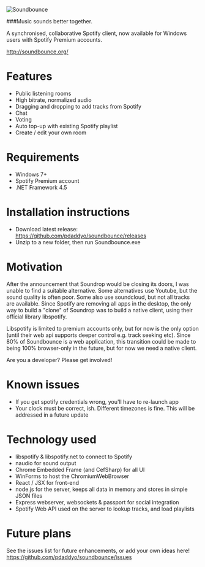 ![Soundbounce](http://soundbounce.org/images/soundbounce-white-bg.png)

###Music sounds better together.

A synchronised, collaborative Spotify client, now available for Windows users with Spotify Premium accounts.

http://soundbounce.org/

Features
=======
- Public listening rooms
- High bitrate, normalized audio
- Dragging and dropping to add tracks from Spotify
- Chat
- Voting
- Auto top-up with existing Spotify playlist
- Create / edit your own room

Requirements
==========
- Windows 7+
- Spotify Premium account
- .NET Framework 4.5

Installation instructions
=============
- Download latest release: https://github.com/pdaddyo/soundbounce/releases
- Unzip to a new folder, then run Soundbounce.exe

Motivation
==========
After the announcement that Soundrop would be closing its doors, I was unable to find a suitable alternative.  Some alternatives use Youtube, but the sound quality is often poor.  Some also use soundcloud, but not all tracks are available.  Since Spotify are removing all apps in the desktop, the only way to build a "clone" of Soundrop was to build a native client, using their official library libspotify.  

Libspotify is limited to premium accounts only, but for now is the only option (until their web api supports deeper control e.g. track seeking etc).  Since 80% of Soundbounce is a web application, this transition could be made to being 100% browser-only in the future, but for now we need a native client.  

Are you a developer?  Please get involved!

Known issues
============
- If you get spotify credentials wrong, you'll have to re-launch app
- Your clock must be correct, ish.  Different timezones is fine.  This will be addressed in a future update

Technology used
=================
- libspotify & libspotify.net to connect to Spotify
- naudio for sound output
- Chrome Embedded Frame (and CefSharp) for all UI
- WinForms to host the ChromiumWebBrowser
- React / JSX for front-end 
- node.js for the server, keeps all data in memory and stores in simple JSON files
- Express webserver, websockets & passport for social integration
- Spotify Web API used on the server to lookup tracks, and load playlists

Future plans
=========
See the issues list for future enhancements, or add your own ideas here!
https://github.com/pdaddyo/soundbounce/issues
